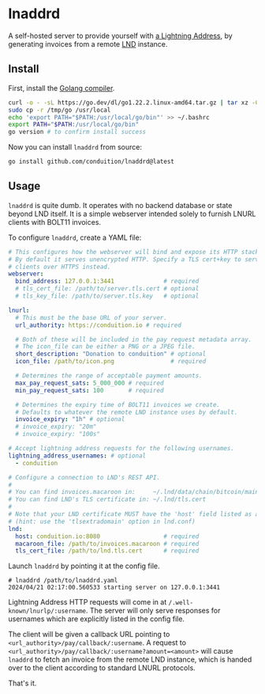 # lnaddrd

A self-hosted server to provide yourself with [a Lightning Address](https://lightningaddress.com/), by generating invoices from a remote [LND](https://github.com/lightningnetwork/lnd) instance.

## Install

First, install the [Golang compiler](https://go.dev).

```sh
curl -o - -sL https://go.dev/dl/go1.22.2.linux-amd64.tar.gz | tar xz -C /tmp
sudo cp -r /tmp/go /usr/local
echo 'export PATH="$PATH:/usr/local/go/bin"' >> ~/.bashrc
export PATH="$PATH:/usr/local/go/bin"
go version # to confirm install success
```

Now you can install `lnaddrd` from source:

```sh
go install github.com/conduition/lnaddrd@latest
```

## Usage

`lnaddrd` is quite dumb. It operates with no backend database or state beyond LND itself. It is a simple webserver intended solely to furnish LNURL clients with BOLT11 invoices.

To configure `lnaddrd`, create a YAML file:

```yaml
# This configures how the webserver will bind and expose its HTTP stack.
# By default it serves unencrypted HTTP. Specify a TLS cert+key to serve
# clients over HTTPS instead.
webserver:
  bind_address: 127.0.0.1:3441              # required
  # tls_cert_file: /path/to/server.tls.cert # optional
  # tls_key_file: /path/to/server.tls.key   # optional

lnurl:
  # This must be the base URL of your server.
  url_authority: https://conduition.io # required

  # Both of these will be included in the pay request metadata array.
  # The icon_file can be either a PNG or a JPEG file.
  short_description: "Donation to conduition" # optional
  icon_file: /path/to/icon.png                # required

  # Determines the range of acceptable payment amounts.
  max_pay_request_sats: 5_000_000 # required
  min_pay_request_sats: 100       # required

  # Determines the expiry time of BOLT11 invoices we create.
  # Defaults to whatever the remote LND instance uses by default.
  invoice_expiry: "1h" # optional
  # invoice_expiry: "20m"
  # invoice_expiry: "100s"

# Accept lightning address requests for the following usernames.
lightning_address_usernames: # optional
  - conduition

# Configure a connection to LND's REST API.
#
# You can find invoices.macaroon in:     ~/.lnd/data/chain/bitcoin/mainnet/invoices.macaroon
# You can find LND's TLS certificate in: ~/.lnd/tls.cert
#
# Note that your LND certificate MUST have the 'host' field listed as a SAN.
# (hint: use the 'tlsextradomain' option in lnd.conf)
lnd:
  host: conduition.io:8080                  # required
  macaroon_file: /path/to/invoices.macaroon # required
  tls_cert_file: /path/to/lnd.tls.cert      # required
```

Launch `lnaddrd` by pointing it at the config file.

```
# lnaddrd /path/to/lnaddrd.yaml
2024/04/21 02:17:00.560533 starting server on 127.0.0.1:3441
```

Lightning Address HTTP requests will come in at `/.well-known/lnurlp/:username`. The server will only serve responses for usernames which are explicitly listed in the config file.

The client will be given a callback URL pointing to `<url_authority>/pay/callback/:username`. A request to `<url_authority>/pay/callback/:username?amount=<amount>` will cause `lnaddrd` to fetch an invoice from the remote LND instance, which is handed over to the client according to standard LNURL protocols.

That's it.
